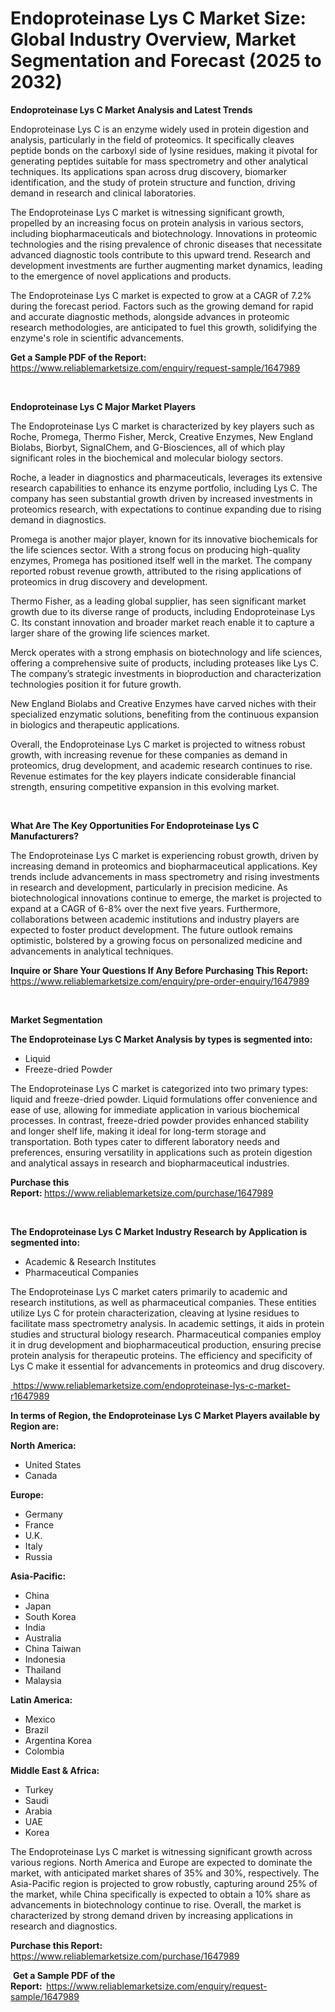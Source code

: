 <p><h1>Endoproteinase Lys C Market Size: Global Industry Overview, Market Segmentation and Forecast (2025 to 2032)</h1></p><p><strong>Endoproteinase Lys C Market Analysis and Latest Trends</strong></p>
<p><p>Endoproteinase Lys C is an enzyme widely used in protein digestion and analysis, particularly in the field of proteomics. It specifically cleaves peptide bonds on the carboxyl side of lysine residues, making it pivotal for generating peptides suitable for mass spectrometry and other analytical techniques. Its applications span across drug discovery, biomarker identification, and the study of protein structure and function, driving demand in research and clinical laboratories.</p><p>The Endoproteinase Lys C market is witnessing significant growth, propelled by an increasing focus on protein analysis in various sectors, including biopharmaceuticals and biotechnology. Innovations in proteomic technologies and the rising prevalence of chronic diseases that necessitate advanced diagnostic tools contribute to this upward trend. Research and development investments are further augmenting market dynamics, leading to the emergence of novel applications and products.</p><p>The Endoproteinase Lys C market is expected to grow at a CAGR of 7.2% during the forecast period. Factors such as the growing demand for rapid and accurate diagnostic methods, alongside advances in proteomic research methodologies, are anticipated to fuel this growth, solidifying the enzyme's role in scientific advancements.</p></p>
<p><strong>Get a Sample PDF of the Report:&nbsp;</strong> <a href="https://www.reliablemarketsize.com/enquiry/request-sample/1647989?utm_campaign=1836&utm_medium=2&utm_source=Github&utm_content=ia&utm_term=13042025&utm_id=endoproteinase-lys-c">https://www.reliablemarketsize.com/enquiry/request-sample/1647989</a></p>
<p>&nbsp;</p>
<p><strong>Endoproteinase Lys C Major Market Players</strong></p>
<p><p>The Endoproteinase Lys C market is characterized by key players such as Roche, Promega, Thermo Fisher, Merck, Creative Enzymes, New England Biolabs, Biorbyt, SignalChem, and G-Biosciences, all of which play significant roles in the biochemical and molecular biology sectors. </p><p>Roche, a leader in diagnostics and pharmaceuticals, leverages its extensive research capabilities to enhance its enzyme portfolio, including Lys C. The company has seen substantial growth driven by increased investments in proteomics research, with expectations to continue expanding due to rising demand in diagnostics.</p><p>Promega is another major player, known for its innovative biochemicals for the life sciences sector. With a strong focus on producing high-quality enzymes, Promega has positioned itself well in the market. The company reported robust revenue growth, attributed to the rising applications of proteomics in drug discovery and development.</p><p>Thermo Fisher, as a leading global supplier, has seen significant market growth due to its diverse range of products, including Endoproteinase Lys C. Its constant innovation and broader market reach enable it to capture a larger share of the growing life sciences market.</p><p>Merck operates with a strong emphasis on biotechnology and life sciences, offering a comprehensive suite of products, including proteases like Lys C. The company’s strategic investments in bioproduction and characterization technologies position it for future growth.</p><p>New England Biolabs and Creative Enzymes have carved niches with their specialized enzymatic solutions, benefiting from the continuous expansion in biologics and therapeutic applications. </p><p>Overall, the Endoproteinase Lys C market is projected to witness robust growth, with increasing revenue for these companies as demand in proteomics, drug development, and academic research continues to rise. Revenue estimates for the key players indicate considerable financial strength, ensuring competitive expansion in this evolving market.</p></p>
<p>&nbsp;</p>
<p><strong>What Are The Key Opportunities For Endoproteinase Lys C Manufacturers?</strong></p>
<p><p>The Endoproteinase Lys C market is experiencing robust growth, driven by increasing demand in proteomics and biopharmaceutical applications. Key trends include advancements in mass spectrometry and rising investments in research and development, particularly in precision medicine. As biotechnological innovations continue to emerge, the market is projected to expand at a CAGR of 6-8% over the next five years. Furthermore, collaborations between academic institutions and industry players are expected to foster product development. The future outlook remains optimistic, bolstered by a growing focus on personalized medicine and advancements in analytical techniques.</p></p>
<p><strong>Inquire or Share Your Questions If Any Before Purchasing This Report:</strong> <a href="https://www.reliablemarketsize.com/enquiry/pre-order-enquiry/1647989?utm_campaign=1836&utm_medium=2&utm_source=Github&utm_content=ia&utm_term=13042025&utm_id=endoproteinase-lys-c">https://www.reliablemarketsize.com/enquiry/pre-order-enquiry/1647989</a></p>
<p>&nbsp;</p>
<p><strong>Market Segmentation</strong></p>
<p><strong>The Endoproteinase Lys C Market Analysis by types is segmented into:</strong></p>
<p><ul><li>Liquid</li><li>Freeze-dried Powder</li></ul></p>
<p><p>The Endoproteinase Lys C market is categorized into two primary types: liquid and freeze-dried powder. Liquid formulations offer convenience and ease of use, allowing for immediate application in various biochemical processes. In contrast, freeze-dried powder provides enhanced stability and longer shelf life, making it ideal for long-term storage and transportation. Both types cater to different laboratory needs and preferences, ensuring versatility in applications such as protein digestion and analytical assays in research and biopharmaceutical industries.</p></p>
<p><strong>Purchase this Report:&nbsp;</strong><a href="https://www.reliablemarketsize.com/purchase/1647989?utm_campaign=1836&utm_medium=2&utm_source=Github&utm_content=ia&utm_term=13042025&utm_id=endoproteinase-lys-c">https://www.reliablemarketsize.com/purchase/1647989</a></p>
<p>&nbsp;</p>
<p><strong>The Endoproteinase Lys C Market Industry Research by Application is segmented into:</strong></p>
<p><ul><li>Academic & Research Institutes</li><li>Pharmaceutical Companies</li></ul></p>
<p><p>The Endoproteinase Lys C market caters primarily to academic and research institutions, as well as pharmaceutical companies. These entities utilize Lys C for protein characterization, cleaving at lysine residues to facilitate mass spectrometry analysis. In academic settings, it aids in protein studies and structural biology research. Pharmaceutical companies employ it in drug development and biopharmaceutical production, ensuring precise protein analysis for therapeutic proteins. The efficiency and specificity of Lys C make it essential for advancements in proteomics and drug discovery.</p></p>
<p><a href="https://www.reliablemarketsize.com/endoproteinase-lys-c-market-r1647989?utm_campaign=1836&utm_medium=2&utm_source=Github&utm_content=ia&utm_term=13042025&utm_id=endoproteinase-lys-c">&nbsp;https://www.reliablemarketsize.com/endoproteinase-lys-c-market-r1647989</a></p>
<p><strong>In terms of Region, the Endoproteinase Lys C Market Players available by Region are:</strong></p>
<p>
    <p> <strong> North America: </strong>
        <ul>
            <li>United States</li>
            <li>Canada</li>
        </ul>
        </p> 
    <p> <strong> Europe: </strong>
        <ul>
            <li>Germany</li>
            <li>France</li>
            <li>U.K.</li>
            <li>Italy</li>
            <li>Russia</li>
        </ul>
        </p> 
    <p> <strong> Asia-Pacific: </strong>
        <ul>
            <li>China</li>
            <li>Japan</li>
            <li>South Korea</li>
            <li>India</li>
            <li>Australia</li>
            <li>China Taiwan</li>
            <li>Indonesia</li>
            <li>Thailand</li>
            <li>Malaysia</li>
        </ul>
        </p> 
    <p> <strong> Latin America: </strong>
        <ul>
            <li>Mexico</li>
            <li>Brazil</li>
            <li>Argentina Korea</li>
            <li>Colombia</li>
        </ul>
        </p> 
    <p> <strong> Middle East & Africa: </strong>
        <ul>
            <li>Turkey</li>
            <li>Saudi</li>
            <li>Arabia</li>
            <li>UAE</li>
            <li>Korea</li>
        </ul>
    </p>
    </p>
<p><p>The Endoproteinase Lys C market is witnessing significant growth across various regions. North America and Europe are expected to dominate the market, with anticipated market shares of 35% and 30%, respectively. The Asia-Pacific region is projected to grow robustly, capturing around 25% of the market, while China specifically is expected to obtain a 10% share as advancements in biotechnology continue to rise. Overall, the market is characterized by strong demand driven by increasing applications in research and diagnostics.</p></p>
<p><strong>Purchase this Report: </strong><a href="https://www.reliablemarketsize.com/purchase/1647989?utm_campaign=1836&utm_medium=2&utm_source=Github&utm_content=ia&utm_term=13042025&utm_id=endoproteinase-lys-c">https://www.reliablemarketsize.com/purchase/1647989</a></p>
<p>&nbsp;<strong>Get a Sample PDF of the Report:&nbsp;&nbsp;</strong><a href="https://www.reliablemarketsize.com/enquiry/request-sample/1647989?utm_campaign=1836&utm_medium=2&utm_source=Github&utm_content=ia&utm_term=13042025&utm_id=endoproteinase-lys-c">https://www.reliablemarketsize.com/enquiry/request-sample/1647989</a></p>
<p><strong></strong></p>
<p><p></p><p></p><p></p></p>